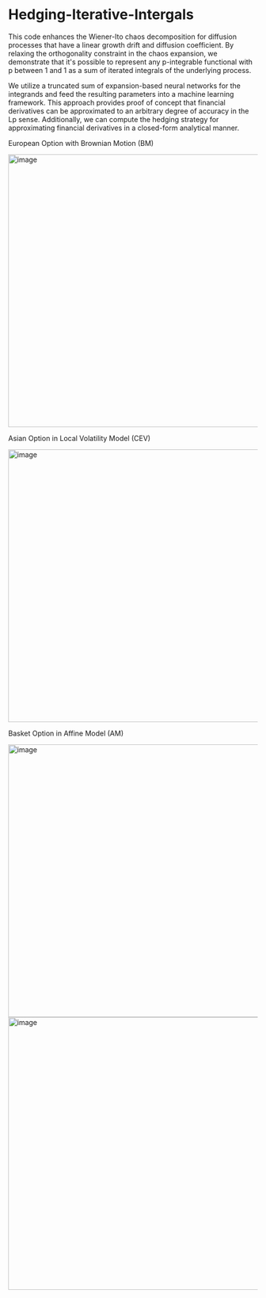 # Hedging-Iterative-Intergals
This code enhances the Wiener-Ito chaos decomposition for diffusion processes that have a linear growth drift and diffusion coefficient. By relaxing the orthogonality constraint in the chaos expansion, we demonstrate that it's possible to represent any p-integrable functional with p between 1 and 1 as a sum of iterated integrals of the underlying process.

We utilize a truncated sum of expansion-based neural networks for the integrands and feed the resulting parameters into a machine learning framework. This approach provides proof of concept that financial derivatives can be approximated to an arbitrary degree of accuracy in the Lp sense. Additionally, we can compute the hedging strategy for approximating financial derivatives in a closed-form analytical manner.

European Option with Brownian Motion (BM)

<img width="550" alt="image" src="https://user-images.githubusercontent.com/42521586/222040711-23b376d8-aff6-4695-b176-6760c4c7f118.png">

Asian Option in Local Volatility Model (CEV)

<img width="550" alt="image" src="https://user-images.githubusercontent.com/42521586/222040322-f3c0b265-20db-4fe1-8bc6-1b30ad417291.png">

Basket Option in Affine Model (AM)

<img width="550" alt="image" src="https://user-images.githubusercontent.com/42521586/222040398-09255286-9f80-4932-b11f-f37493940eda.png">
<img width="550" alt="image" src="https://user-images.githubusercontent.com/42521586/222040461-9e7fed05-b13f-4647-8491-d16015334f0d.png">



